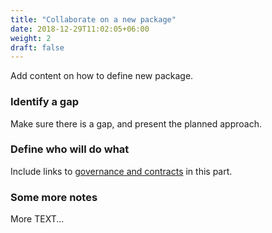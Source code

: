 ```yaml
---
title: "Collaborate on a new package"
date: 2018-12-29T11:02:05+06:00
weight: 2
draft: false
---
```


Add content on how to define new package.

### Identify a gap

Make sure there is a gap, and present the planned approach.

### Define who will do what

Include links to [governance and contracts](/contribute/governance/) in this part.

### Some more notes

More TEXT...

